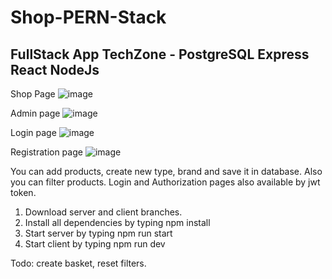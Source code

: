 # Shop-PERN-Stack

## FullStack App TechZone - PostgreSQL Express React NodeJs

Shop Page
![image](https://user-images.githubusercontent.com/80632445/236624886-2311c35c-147e-4717-828f-4575bb59fce1.png)

Admin page
![image](https://user-images.githubusercontent.com/80632445/236625028-c3a1fa7b-4eda-4677-a73d-7e076ed367bc.png)

Login page
![image](https://user-images.githubusercontent.com/80632445/236625045-b0c71f9b-ca7a-4a64-b113-e81ec5fd5912.png)

Registration page
![image](https://user-images.githubusercontent.com/80632445/236625061-cdca1d8c-ea88-4775-b3d9-827cf7d22cea.png)

You can add products, create new type, brand and save it in database.
Also you can filter products.
Login and Authorization pages also available by jwt token.

1. Download server and client branches.
2. Install all dependencies by typing npm install
3. Start server by typing npm run start
4. Start client by typing npm run dev

Todo: create basket, reset filters.
